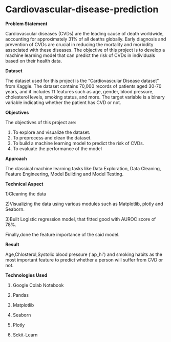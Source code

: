 # Cardiovascular-disease-prediction


**Problem Statement**


Cardiovascular diseases (CVDs) are the leading cause of death worldwide, accounting for 
approximately 31% of all deaths globally. Early diagnosis and prevention of CVDs are crucial in 
reducing the mortality and morbidity associated with these diseases. The objective of this 
project is to develop a machine learning model that can predict the risk of CVDs in individuals 
based on their health data.

**Dataset**


The dataset used for this project is the “Cardiovascular Disease dataset” from Kaggle. The 
dataset contains 70,000 records of patients aged 30-70 years, and it includes 11 features such 
as age, gender, blood pressure, cholesterol levels, smoking status, and more. The target 
variable is a binary variable indicating whether the patient has CVD or not.


**Objectives**


The objectives of this project are:
1. To explore and visualize the dataset.
2. To preprocess and clean the dataset.
3. To build a machine learning model to predict the risk of CVDs.
4. To evaluate the performance of the model


**Approach**

The classical machine learning tasks like Data Exploration, Data Cleaning, Feature Engineering, Model Building and Model Testing. 


**Technical Aspect**

1)Cleaning the data 

2)Visualizing the data using various modules such as Matplotlib, plotly and Seaborn.

3)Built Logistic regression model, that fitted good with AUROC score of 78%.

Finally,done the feature importance of the said model.

**Result**

Age,Chlosterol,Systolic blood pressure ('ap_hi') and smoking habits as the most important feature to predict whether a person will suffer from CVD or not.

**Technologies Used**

1. Google Colab Notebook

2. Pandas 

3. Matplotlib

4. Seaborn

5. Plotly

6. Sckit-Learn


